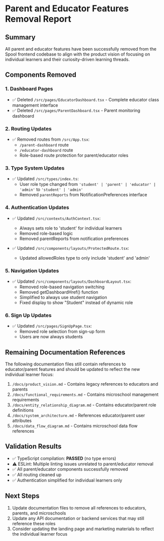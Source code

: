 # Parent and Educator Features Removal Report

## Summary
All parent and educator features have been successfully removed from the Spool frontend codebase to align with the product vision of focusing on individual learners and their curiosity-driven learning threads.

## Components Removed

### 1. Dashboard Pages
- ✅ Deleted `/src/pages/EducatorDashboard.tsx` - Complete educator class management interface
- ✅ Deleted `/src/pages/ParentDashboard.tsx` - Parent monitoring dashboard

### 2. Routing Updates
- ✅ Removed routes from `/src/App.tsx`:
  - `/parent-dashboard` route
  - `/educator-dashboard` route
  - Role-based route protection for parent/educator roles

### 3. Type System Updates
- ✅ Updated `/src/types/index.ts`:
  - User role type changed from `'student' | 'parent' | 'educator' | 'admin'` to `'student' | 'admin'`
  - Removed `parentReports` from NotificationPreferences interface

### 4. Authentication Updates
- ✅ Updated `/src/contexts/AuthContext.tsx`:
  - Always sets role to 'student' for individual learners
  - Removed role-based logic
  - Removed parentReports from notification preferences
  
- ✅ Updated `/src/components/layouts/ProtectedRoute.tsx`:
  - Updated allowedRoles type to only include 'student' and 'admin'

### 5. Navigation Updates
- ✅ Updated `/src/components/layouts/DashboardLayout.tsx`:
  - Removed role-based navigation switching
  - Removed getDashboardHref() function
  - Simplified to always use student navigation
  - Fixed display to show "Student" instead of dynamic role

### 6. Sign Up Updates
- ✅ Updated `/src/pages/SignUpPage.tsx`:
  - Removed role selection from sign-up form
  - Users are now always students

## Remaining Documentation References

The following documentation files still contain references to educator/parent features and should be updated to reflect the new individual learner focus:

1. `/docs/product_vision.md` - Contains legacy references to educators and parents
2. `/docs/functional_requirements.md` - Contains microschool management requirements
3. `/docs/entity_relationship_diagram.md` - Contains educator/parent role definitions
4. `/docs/system_architecture.md` - References educator/parent user attributes
5. `/docs/data_flow_diagram.md` - Contains microschool data flow references

## Validation Results

- ✅ TypeScript compilation: **PASSED** (no type errors)
- ⚠️  ESLint: Multiple linting issues unrelated to parent/educator removal
- ✅ All parent/educator components successfully removed
- ✅ All routing cleaned up
- ✅ Authentication simplified for individual learners only

## Next Steps

1. Update documentation files to remove all references to educators, parents, and microschools
2. Update any API documentation or backend services that may still reference these roles
3. Consider updating the landing page and marketing materials to reflect the individual learner focus